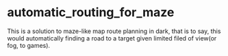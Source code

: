 # automatic_routing_for_maze
This is a solution to maze-like map route planning in dark, that is to say, this would automatically finding a road to a target given limited filed of view(or fog, to games).
